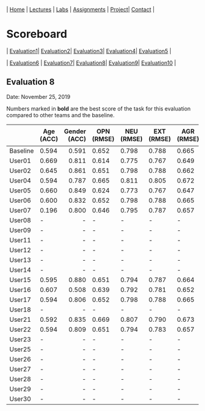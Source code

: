 
| [Home](../index.md) | [Lectures](../lectures.md) | [Labs](../labs.md) | [Assignments](../assignments.md) | [Project](../project.md)| [Contact](../contact.md) |


# Scoreboard

| [Evaluation1](evaluation1.md)| [Evaluation2](evaluation2.md)| [Evaluation3](evaluation3.md)| [Evaluation4](evaluation4.md)| [Evaluation5](evaluation5.md) | 

| [Evaluation6](evaluation6.md) | [Evaluation7](evaluation7.md)| [Evaluation8](evaluation8.md)| [Evaluation9](evaluation9.md)| [Evaluation10](evaluation10.md) | 

## Evaluation 8

Date: November 25, 2019

Numbers marked in **bold** are the best score of the task for this evaluation compared to other teams and the baseline.

|       | Age (ACC) | Gender (ACC) | OPN (RMSE) | NEU (RMSE) | EXT (RMSE) | AGR (RMSE) | CON (RMSE) | Full Grade |  Rank 🏆|
|-------|--------------|----------:|------------|------------|------------|------------|------------|------------|-------|
| Baseline|0.594|0.591|0.652|0.798|0.788|0.665|0.734|-||
| User01 |0.669|0.811|0.614|0.775|0.767|0.649|0.707|||
| User02 |0.645|0.861|0.651|0.798|0.788|0.662|0.730|||
| User04 |0.594|0.787|0.665|0.811|0.805|0.672|0.750|||
| User05 |0.660|0.849|0.624|0.773|0.767|0.647|0.705|||
| User06 |0.600|0.832|0.652|0.798|0.788|0.665|0.734|||
| User07 |0.196|0.800|0.646|0.795|0.787|0.657|0.721|||
| User08 |-|-|-|-|-|-|-|-|-|
| User09 |-|-|-|-|-|-|-|-|-|
| User11 |-|-|-|-|-|-|-|-|-|
| User12 |-|-|-|-|-|-|-|-|-|
| User13 |-|-|-|-|-|-|-|-|-|
| User14 |-|-|-|-|-|-|-|-|-|
| User15 |0.595|0.880|0.651|0.794|0.787|0.664|0.726|||
| User16 |0.607|0.508|0.639|0.792|0.781|0.652|0.711|||
| User17 |0.594|0.806|0.652|0.798|0.788|0.665|0.734|||
| User18 |-|-|-|-|-|-|-|-|-|
| User21 |0.592|0.835|0.669|0.807|0.790|0.673|0.746|||
| User22 |0.594|0.809|0.651|0.794|0.783|0.657|0.722|||
| User23 |-|-|-|-|-|-|-|-|-|
| User25 |-|-|-|-|-|-|-|-|-|
| User26 |-|-|-|-|-|-|-|-|-|
| User27 |-|-|-|-|-|-|-|-|-|
| User28 |-|-|-|-|-|-|-|-|-|
| User29 |-|-|-|-|-|-|-|-|-|
| User30 |-|-|-|-|-|-|-|-|-|
